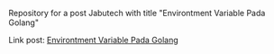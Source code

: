 Repository for a post Jabutech with title "Environtment Variable Pada Golang"

Link post: [Environtment Variable Pada Golang](https://www.jabutech.com/posts/environtment-variable-pada-golang/)
